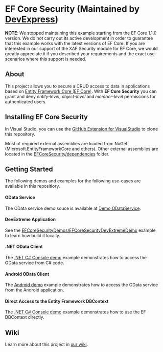 # EF Core Security (Maintained by [DevExpress](http://devexpress.com/))

**NOTE**: We stopped maintaining this example starting from the EF Core 1.1.0 version. We do not carry out its active development in order to guarantee that this example works with the latest versions of EF Core. 
If you are interested in our support of the XAF Security module for EF Core, we would greatly appreciate it if you described your requirements and the exact use-scenarios where this support is needed.

## About 

This project allows you to secure a CRUD access to data in applications based on [Entity Framework Core (EF Core)](https://github.com/aspnet/EntityFramework/wiki). With **EF Core Security** you can grant and deny *entity-level*, *object-level* and *member-level* permissions for authenticated users.

## Installing EF Core Security

In Visual Studio, you can use the [GitHub Extension for VisualStudio](https://visualstudio.github.com/) to clone this repository.

Most of required external assemblies are loaded from NuGet (Microsoft.EntityFrameworkCore and others).
Other external assemblies are located in the [EFCoreSecurity/dependencies](https://github.com/DevExpress/EF-Core-Security/tree/master/EFCoreSecurity/dependencies) folder.

## Getting Started 

The following demos and examples for the following use-cases are available in this repositiory.

#### OData Service
The OData service demo souce is available at [Demo ODataService](https://github.com/DevExpress/EF-Core-Security/tree/master/EFCoreSecurityDemos/EFCoreSecurityODataService).

#### DevExtreme Application
See the [EFCoreSecurityDemos/EFCoreSecurityDevExtremeDemo](https://github.com/DevExpress/EF-Core-Security/tree/master/EFCoreSecurityDemos/EFCoreSecurityDevExtremeDemo) example to learn how build it locally.

#### .NET OData Client
The [.NET C# Console demo](https://github.com/DevExpress/EF-Core-Security/tree/master/EFCoreSecurityDemos/EFCoreSecurityODataConsoleClient) example demonstrates how to access the OData service from C# code.

#### Android OData Client
The [Android demo](https://github.com/DevExpress/EF-Core-Security/tree/master/EFCoreSecurityDemos/EFCoreSecurityODataAndroidClient) example demonstrates how to access the OData service from the Android application.

#### Direct Access to the Entity Framework DBContext 
The [.NET C# Console demo](https://github.com/DevExpress/EF-Core-Security/tree/master/EFCoreSecurityDemos/EFCoreSecurityConsoleDemo) example demonstrates how to use the EF DBContext directly.

## Wiki
Learn more about this project in [our wiki](https://github.com/DevExpress/EF-Core-Security/wiki).
